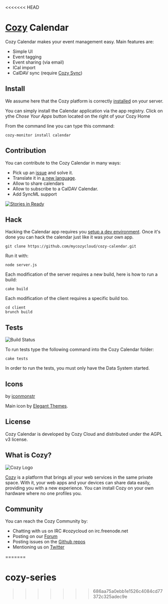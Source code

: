 <<<<<<< HEAD
# [Cozy](http://cozy.io) Calendar

Cozy Calendar makes your event management easy. Main features are: 

* Simple UI
* Event tagging
* Event sharing (via email)
* ICal import
* CalDAV sync (require [Cozy Sync](https://github.com/mycozycloud/cozy-sync))

## Install

We assume here that the Cozy platform is correctly [installed](http://cozy.io/host/install.html)
 on your server.

You can simply install the Calendar application via the app registry. Click on
ythe *Chose Your Apps* button located on the right of your Cozy Home

From the command line you can type this command:

    cozy-monitor install calendar


## Contribution

You can contribute to the Cozy Calendar in many ways:

* Pick up an [issue](https://github.com/mycozycloud/cozy-calendar/issues?state=open) and solve it.
* Translate it in [a new language](https://github.com/mycozycloud/cozy-calendar/tree/master/client/app/locales).
* Allow to share calendars
* Allow to subscribe to a CalDAV Calendar.
* Add SyncML support

[![Stories in Ready](https://badge.waffle.io/mycozycloud/cozy-calendar.png?label=ready)](https://waffle.io/mycozycloud/cozy-calendar)  

## Hack

Hacking the Calendar app requires you [setup a dev environment](http://cozy.io/hack/getting-started/). Once it's done you can hack the calendar just like it was your own app.

    git clone https://github.com/mycozycloud/cozy-calendar.git

Run it with:

    node server.js

Each modification of the server requires a new build, here is how to run a
build:

    cake build

Each modification of the client requires a specific build too.

    cd client
    brunch build

## Tests

![Build
Status](https://travis-ci.org/mycozycloud/cozy-calendar.png?branch=master)

To run tests type the following command into the Cozy Calendar folder:

    cake tests

In order to run the tests, you must only have the Data System started.

## Icons

by [iconmonstr](http://iconmonstr.com/)

Main icon by [Elegant Themes](http://www.elegantthemes.com/blog/freebie-of-the-week/beautiful-flat-icons-for-free).

## License

Cozy Calendar is developed by Cozy Cloud and distributed under the AGPL v3 license.

## What is Cozy?

![Cozy Logo](https://raw.github.com/mycozycloud/cozy-setup/gh-pages/assets/images/happycloud.png)

[Cozy](http://cozy.io) is a platform that brings all your web services in the
same private space.  With it, your web apps and your devices can share data
easily, providing you
with a new experience. You can install Cozy on your own hardware where no one
profiles you.

## Community

You can reach the Cozy Community by:

* Chatting with us on IRC #cozycloud on irc.freenode.net
* Posting on our [Forum](https://forum.cozy.io/)
* Posting issues on the [Github repos](https://github.com/cozy/)
* Mentioning us on [Twitter](http://twitter.com/mycozycloud)

=======
# cozy-series
>>>>>>> 686aa75a0ebb1e1526c4084cd77372c325adec9e
